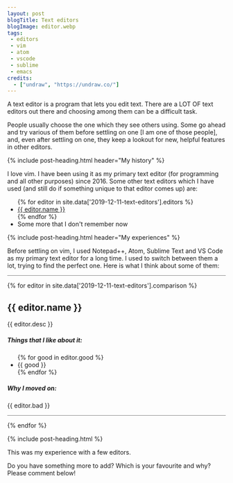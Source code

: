 ```yaml
---
layout: post
blogTitle: Text editors
blogImage: editor.webp
tags:
 - editors
 - vim
 - atom
 - vscode
 - sublime
 - emacs
credits:
  - ["undraw", "https://undraw.co/"]
---
```


A text editor is a program that lets you edit text. There are a LOT OF text editors out there and choosing among them can be a difficult task.

People usually choose the one which they see others using. Some go ahead and try various of them before settling on one [I am one of those people], and, even after settling on one, they keep a lookout for new, helpful features in other editors.

{% include post-heading.html header="My history" %}

I love vim. I have been using it as my primary text editor (for programming and all other purposes) since 2016. Some other text editors which I have used (and still do if something unique to that editor comes up) are:
<ul>
  {% for editor in site.data['2019-12-11-text-editors'].editors %}
    <li><a href="{{ editor.link }}" target="_blank">{{ editor.name }}</a></li>
  {% endfor %}
  <li>Some more that I don't remember now</li>
</ul>

{% include post-heading.html header="My experiences" %}

Before settling on vim, I used Notepad++, Atom, Sublime Text and VS Code as my primary text editor for a long time. I used to switch between them a lot, trying to find the perfect one. Here is what I think about some of them:

<hr class="w-75 my-5" style="background-color: gray; height: 1px; border: 0;">
{% for editor in site.data['2019-12-11-text-editors'].comparison %}
  <h2>{{ editor.name }}</h2>
  {{ editor.desc }}

  <h5>Things that I like about it:</h5>
  <ul>
    {% for good in editor.good %}
      <li>{{ good }}</li>
    {% endfor %}
  </ul>

  <h5>Why I moved on:</h5>
  {{ editor.bad }}

  <hr class="w-75 my-5" style="background-color: gray; height: 1px; border: 0;">
{% endfor %}

{% include post-heading.html %}

This was my experience with a few editors.

Do you have something more to add? Which is your favourite and why? Please comment below!
